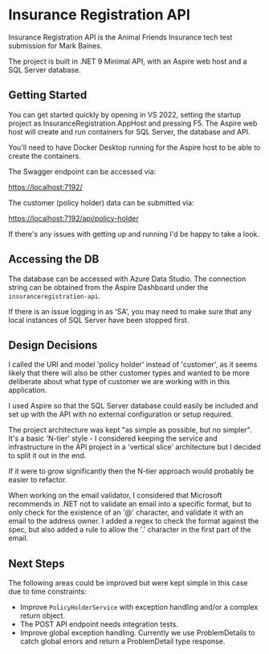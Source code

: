 # Insurance Registration API

Insurance Registration API is the Animal Friends Insurance tech test submission for Mark Baines.

The project is built in .NET 9 Minimal API, with an Aspire web host and a SQL Server database.

## Getting Started

You can get started quickly by opening in VS 2022, setting the startup project as InsuranceRegistration.AppHost and pressing F5. The Aspire web host will create and run containers for SQL Server, the database and API.

You'll need to have Docker Desktop running for the Aspire host to be able to create the containers.

The Swagger endpoint can be accessed via:

[https://localhost:7192/](https://localhost:7192/)

The customer (policy holder) data can be submitted via:

[https://localhost:7192/api/policy-holder](https://localhost:7192/api/policy-holder)

If there's any issues with getting up and running I'd be happy to take a look.

## Accessing the DB

The database can be accessed with Azure Data Studio. The connection string can be obtained from the Aspire Dashboard under the `insuranceregistration-api`.

If there is an issue logging in as 'SA', you may need to make sure that any local instances of SQL Server have been stopped first.

## Design Decisions

I called the URI and model 'policy holder' instead of 'customer', as it seems likely that there will also be other customer types and wanted to be more deliberate about what type of customer we are working with in this application.

I used Aspire so that the SQL Server database could easily be included and set up with the API with no external configuration or setup required.

The project architecture was kept "as simple as possible, but no simpler". It's a basic 'N-tier' style - I considered keeping the service and infrastructure in the API project in a 'vertical slice' architecture but I decided to split it out in the end.

If it were to grow significantly then the N-tier approach would probably be easier to refactor.

When working on the email validator, I considered that Microsoft recommends in .NET not to validate an email into a specific format, but to only check for the existence of an '@' character, and validate it with an email to the address owner. I added a regex to check the format against the spec, but also added a rule to allow the '.' character in the first part of the email.

## Next Steps

The following areas could be improved but were kept simple in this case due to time constraints:

* Improve `PolicyHolderService` with exception handling and/or a complex return object.
* The POST API endpoint needs integration tests.
* Improve global exception handling. Currently we use ProblemDetails to catch global errors and return a ProblemDetail type response.



